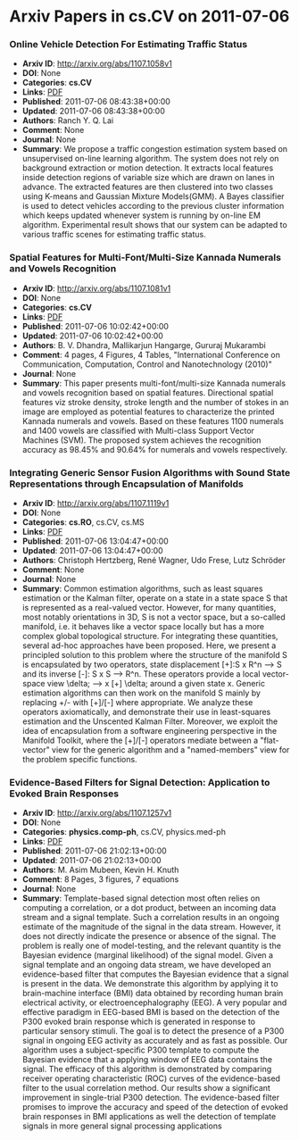 # Arxiv Papers in cs.CV on 2011-07-06
### Online Vehicle Detection For Estimating Traffic Status
- **Arxiv ID**: http://arxiv.org/abs/1107.1058v1
- **DOI**: None
- **Categories**: **cs.CV**
- **Links**: [PDF](http://arxiv.org/pdf/1107.1058v1)
- **Published**: 2011-07-06 08:43:38+00:00
- **Updated**: 2011-07-06 08:43:38+00:00
- **Authors**: Ranch Y. Q. Lai
- **Comment**: None
- **Journal**: None
- **Summary**: We propose a traffic congestion estimation system based on unsupervised on-line learning algorithm. The system does not rely on background extraction or motion detection. It extracts local features inside detection regions of variable size which are drawn on lanes in advance. The extracted features are then clustered into two classes using K-means and Gaussian Mixture Models(GMM). A Bayes classifier is used to detect vehicles according to the previous cluster information which keeps updated whenever system is running by on-line EM algorithm. Experimental result shows that our system can be adapted to various traffic scenes for estimating traffic status.



### Spatial Features for Multi-Font/Multi-Size Kannada Numerals and Vowels Recognition
- **Arxiv ID**: http://arxiv.org/abs/1107.1081v1
- **DOI**: None
- **Categories**: **cs.CV**
- **Links**: [PDF](http://arxiv.org/pdf/1107.1081v1)
- **Published**: 2011-07-06 10:02:42+00:00
- **Updated**: 2011-07-06 10:02:42+00:00
- **Authors**: B. V. Dhandra, Mallikarjun Hangarge, Gururaj Mukarambi
- **Comment**: 4 pages, 4 Figures, 4 Tables, "International Conference on
  Communication, Computation, Control and Nanotechnology (2010)"
- **Journal**: None
- **Summary**: This paper presents multi-font/multi-size Kannada numerals and vowels recognition based on spatial features. Directional spatial features viz stroke density, stroke length and the number of stokes in an image are employed as potential features to characterize the printed Kannada numerals and vowels. Based on these features 1100 numerals and 1400 vowels are classified with Multi-class Support Vector Machines (SVM). The proposed system achieves the recognition accuracy as 98.45% and 90.64% for numerals and vowels respectively.



### Integrating Generic Sensor Fusion Algorithms with Sound State Representations through Encapsulation of Manifolds
- **Arxiv ID**: http://arxiv.org/abs/1107.1119v1
- **DOI**: None
- **Categories**: **cs.RO**, cs.CV, cs.MS
- **Links**: [PDF](http://arxiv.org/pdf/1107.1119v1)
- **Published**: 2011-07-06 13:04:47+00:00
- **Updated**: 2011-07-06 13:04:47+00:00
- **Authors**: Christoph Hertzberg, René Wagner, Udo Frese, Lutz Schröder
- **Comment**: None
- **Journal**: None
- **Summary**: Common estimation algorithms, such as least squares estimation or the Kalman filter, operate on a state in a state space S that is represented as a real-valued vector. However, for many quantities, most notably orientations in 3D, S is not a vector space, but a so-called manifold, i.e. it behaves like a vector space locally but has a more complex global topological structure. For integrating these quantities, several ad-hoc approaches have been proposed.   Here, we present a principled solution to this problem where the structure of the manifold S is encapsulated by two operators, state displacement [+]:S x R^n --> S and its inverse [-]: S x S --> R^n. These operators provide a local vector-space view \delta; --> x [+] \delta; around a given state x. Generic estimation algorithms can then work on the manifold S mainly by replacing +/- with [+]/[-] where appropriate. We analyze these operators axiomatically, and demonstrate their use in least-squares estimation and the Unscented Kalman Filter. Moreover, we exploit the idea of encapsulation from a software engineering perspective in the Manifold Toolkit, where the [+]/[-] operators mediate between a "flat-vector" view for the generic algorithm and a "named-members" view for the problem specific functions.



### Evidence-Based Filters for Signal Detection: Application to Evoked Brain Responses
- **Arxiv ID**: http://arxiv.org/abs/1107.1257v1
- **DOI**: None
- **Categories**: **physics.comp-ph**, cs.CV, physics.med-ph
- **Links**: [PDF](http://arxiv.org/pdf/1107.1257v1)
- **Published**: 2011-07-06 21:02:13+00:00
- **Updated**: 2011-07-06 21:02:13+00:00
- **Authors**: M. Asim Mubeen, Kevin H. Knuth
- **Comment**: 8 Pages, 3 figures, 7 equations
- **Journal**: None
- **Summary**: Template-based signal detection most often relies on computing a correlation, or a dot product, between an incoming data stream and a signal template. Such a correlation results in an ongoing estimate of the magnitude of the signal in the data stream. However, it does not directly indicate the presence or absence of the signal. The problem is really one of model-testing, and the relevant quantity is the Bayesian evidence (marginal likelihood) of the signal model. Given a signal template and an ongoing data stream, we have developed an evidence-based filter that computes the Bayesian evidence that a signal is present in the data. We demonstrate this algorithm by applying it to brain-machine interface (BMI) data obtained by recording human brain electrical activity, or electroencephalography (EEG). A very popular and effective paradigm in EEG-based BMI is based on the detection of the P300 evoked brain response which is generated in response to particular sensory stimuli. The goal is to detect the presence of a P300 signal in ongoing EEG activity as accurately and as fast as possible. Our algorithm uses a subject-specific P300 template to compute the Bayesian evidence that a applying window of EEG data contains the signal. The efficacy of this algorithm is demonstrated by comparing receiver operating characteristic (ROC) curves of the evidence-based filter to the usual correlation method. Our results show a significant improvement in single-trial P300 detection. The evidence-based filter promises to improve the accuracy and speed of the detection of evoked brain responses in BMI applications as well the detection of template signals in more general signal processing applications



